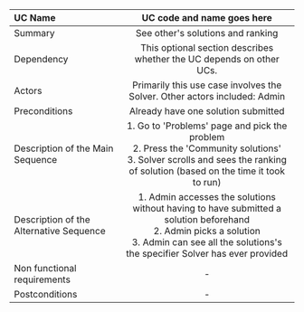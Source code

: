 | UC Name	  | UC code and name goes here |
| :---        |    :----:   |
| Summary      | See other's solutions and ranking       |
| Dependency   | This optional section describes whether the UC depends on other UCs.   |
| Actors   | Primarily this use case involves the Solver. Other actors included: Admin     |
| Preconditions   | Already have one solution submitted      |
| Description of the Main Sequence   | 1.	Go to 'Problems' page and pick the problem  <br>  2. Press the 'Community solutions'   <br> 3.	Solver scrolls and sees the ranking of solution (based on the time it took to run)   |
| Description of the Alternative Sequence   | 1.	Admin accesses the solutions without having to have submitted a solution beforehand <br> 2. Admin picks a solution <br> 3.	Admin can see all the solutions's the specifier Solver has ever provided |
| Non functional requirements   | -  |
| Postconditions   | - |
